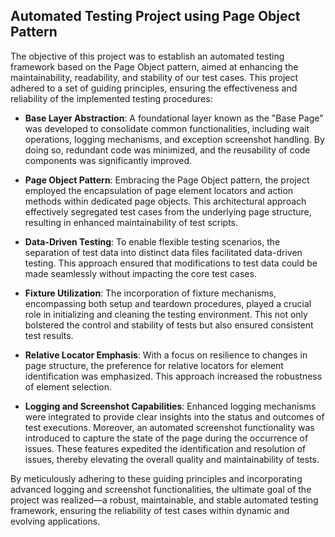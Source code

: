 ## Automated Testing Project using Page Object Pattern

The objective of this project was to establish an automated testing framework based on the Page Object pattern, aimed at enhancing the maintainability, readability, and stability of our test cases. This project adhered to a set of guiding principles, ensuring the effectiveness and reliability of the implemented testing procedures:

- **Base Layer Abstraction**: A foundational layer known as the "Base Page" was developed to consolidate common functionalities, including wait operations, logging mechanisms, and exception screenshot handling. By doing so, redundant code was minimized, and the reusability of code components was significantly improved.

- **Page Object Pattern**: Embracing the Page Object pattern, the project employed the encapsulation of page element locators and action methods within dedicated page objects. This architectural approach effectively segregated test cases from the underlying page structure, resulting in enhanced maintainability of test scripts.

- **Data-Driven Testing**: To enable flexible testing scenarios, the separation of test data into distinct data files facilitated data-driven testing. This approach ensured that modifications to test data could be made seamlessly without impacting the core test cases.

- **Fixture Utilization**: The incorporation of fixture mechanisms, encompassing both setup and teardown procedures, played a crucial role in initializing and cleaning the testing environment. This not only bolstered the control and stability of tests but also ensured consistent test results.

- **Relative Locator Emphasis**: With a focus on resilience to changes in page structure, the preference for relative locators for element identification was emphasized. This approach increased the robustness of element selection.

- **Logging and Screenshot Capabilities**: Enhanced logging mechanisms were integrated to provide clear insights into the status and outcomes of test executions. Moreover, an automated screenshot functionality was introduced to capture the state of the page during the occurrence of issues. These features expedited the identification and resolution of issues, thereby elevating the overall quality and maintainability of tests.

By meticulously adhering to these guiding principles and incorporating advanced logging and screenshot functionalities, the ultimate goal of the project was realized—a robust, maintainable, and stable automated testing framework, ensuring the reliability of test cases within dynamic and evolving applications.
